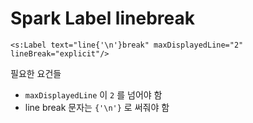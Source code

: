 # Spark Label linebreak

	<s:Label text="line{'\n'}break" maxDisplayedLine="2" lineBreak="explicit"/>

필요한 요건들

- `maxDisplayedLine` 이 `2` 를 넘어야 함
- line break 문자는 `{'\n'}` 로 써줘야 함

